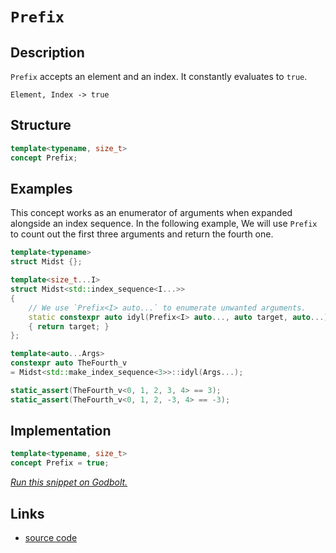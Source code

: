<!-- Copyright 2024 Feng Mofan
SPDX-License-Identifier: Apache-2.0 -->

# `Prefix`

## Description

`Prefix` accepts an element and an index. It constantly evaluates to `true`.

<pre><code>Element, Index -> true</code></pre>

## Structure

```C++
template<typename, size_t>
concept Prefix;
```

## Examples

This concept works as an enumerator of arguments when expanded alongside an index sequence.
In the following example, We will use `Prefix` to count out the first three arguments and return the fourth one.

```C++
template<typename>
struct Midst {};

template<size_t...I>
struct Midst<std::index_sequence<I...>>
{
    // We use `Prefix<I> auto...` to enumerate unwanted arguments.
    static constexpr auto idyl(Prefix<I> auto..., auto target, auto...)
    { return target; }
};

template<auto...Args>
constexpr auto TheFourth_v
= Midst<std::make_index_sequence<3>>::idyl(Args...);

static_assert(TheFourth_v<0, 1, 2, 3, 4> == 3);
static_assert(TheFourth_v<0, 1, 2, -3, 4> == -3);
```

## Implementation

```C++
template<typename, size_t>
concept Prefix = true;
```

[*Run this snippet on Godbolt.*](https://godbolt.org/#z:OYLghAFBqd5QCxAYwPYBMCmBRdBLAF1QCcAaPECAMzwBtMA7AQwFtMQByARg9KtQYEAysib0QXACx8BBAKoBnTAAUAHpwAMvAFYTStJg1DIApACYAQuYukl9ZATwDKjdAGFUtAK4sGEgJykrgAyeAyYAHI%2BAEaYxBIapAAOqAqETgwe3r4ByanpAqHhUSyx8VyJdpgOGUIETMQEWT5%2BXIFVNQJ1DQRFkTFxCbb1jc05bcM9fSVlCQCUtqhexMjsHOYAzGHI3lgA1CYbbsgKBOhYVIfYJhoAgje3BJgsSQZPh24EAJ5JjKyYpD2aQAXpgAPoEK4PNAMVZJAh7ZTETA0VQHDYAET2BGIXkwhysdweAHoAFTkimUqnEkmUvYAFWwQnpQj2lJpdzJVO5FI59yJZi2sN2mHRbi8jlohC%2BUKJdyeLze%2BKO31%2BzDYstup1xDj2AFk8OhTgcAOxWE0YgkPB4K15Md5HEHgggAOjdAElNdqvLqDUbIY6ziAQGEsKowUoAI542HKtzut0uqEba5Es0PPaZvbE4l7ADqoq8SgOADYNEiUXhVB9PSm9kwJahEyYy9jUHtGD44vbCwwAO6GJ7oevEYBdwQKJN3LNA%2BqOZB7GGnTCqJLEeuNvaGr60CAV1E1q4boiJwENojYhrATAEM%2BNxNzDNZkxmvbIgjLBiX0c3gmmy1ppaGyEvyjzPHaDpuOeTZurco4KJqS5PKu67QQyCCYAAYksjQIGCABu1qYvqhqnB8pzoMGLBMAA1uCoYrhGmDRowqwfBsybYMG267nBwCTm6j7AdadynPaeDIGCTAKEojQQPSGHYcsBB4YRRyJHsXCAmYgIbICkhHocQFYhsQkgWJ85STJcQEPJik4SpBEfBpWl7DpewALR6XsBl1kZRmeaZBIcAstCcAArLwfgcFopCoJwbjWNYQI4asByCjwpAEJoIULDRIDhRoLpmGY/gABwaP44VlSWGySGYJqSCW%2BicJIvAsAkiTRbF8UcLwCggIk2UxSFpBwLAMCICASwEEkErkJQaAvHQcQRP8nCqDVHklpIezAMgC5SMVvCYPgRDEIaej8IIIhiOwUgyIIigqOoI2kLoWl9sQTBJJwPChRFUU5XFnAAPISnNCKoFQeybSW227fth2SMVewQB4y30OumxcHMvDDVoCwQEgS1JCtZAUBApPkyAwBSDpNC0E8xADRA0TA9EYQNF8f28JzzDEF8oPRNo1TDZlS1sIIoMMLQPNvVg0ReMAUG0LQA3cLwWDUUY4gK3gyI1PhmAa7FK7VBKayZWETxhW9UrRN9gseFgwM4ngHWa6QxvENEqSYBizyGMAUpGDlCxUAY/EAGp4Jgfag2qvOPcIojiA913yEoajAx9%2BjBygSWWPoeDRANkALKg8IZBrHkUUZpiWNYZg9T7F1YOXEALB0jjOBArhjK0QQMOg0wDOUeRpL3mSeC0egpFPGRj6UgxaT3tQjE0s/jLYmD2NP3SNMvsxr5vg96GJR9hP0K/lN3qX3QDHCRaQ3W8L1sNbTte0HZpKNmGjXAhASDpQ2LjfG4cFgYSYFgeIXdSD5UkBsF0/gNiNQ0PVJqGgNDhRLIEO2bVSAdTAS6EsXASxlXKuQ8KkguDhVQc1N%2BIM%2Bq2EGllcOY1JrE2mhDealNqZYzWmwTgDQWD4RNB5Jgi4DBGE0v4F0XAXRmzOiQS6WlM63XTtITOz0c5vV0DpL6P1eZPxfkw3q4NZoSj2NDEcYiJFSJ2MHORCilFowxmTLGoCzB43YSNImJNUCYziAtKmQTPGDFEeIjyTijBtAqHwOgzNWbszevzbmyd0mC2FqLBwydJaMAIDLOWwNFbK1VurZO2tg561ivgQ2jhjamxOqoC2Txk42z3sDB2TsvguzWLFd2ntMo%2Bz9koQOOsQ5hFAP4vgUcFCx3jonRgycNFp3uto2QujXqxQMfnMOjcrDFwdp3Su1cBC13rpiQ5zdW5xHbibeA3c95iwyC4Ee58tIhGvjMVek8Cgz2yEPBeALj5/PXl0M%2B28h4QoYIfXoPzx4XyhUC5FUxEW3wkPfZYqwsUtWfkDN6H8okOOkc4toriNCAJUdjDKviCa5VINA2BlAn6EOIfIjBJp6EmhNHVMwTVaGv2Br1fqbCGVEy4UgGakNQkCNWutDgojv4sAUPhBc%2BEKVKlOCdGlaiU6aI2SnbZucQB6SMb9TWpjCU9TBrwqGMNlW7VVeqvYmr5HaoROjcJ5NQGmQgbM7h8qKaLR9VjEA6qkhJAIm0MEnqpLEBYDtRJTM4gpI5lzQWmTM1CxFmLfJQSpZFNlvLOpmAlYqzEJUr21TdYDK1gbV5TTgbm2QJbDpggun21Lr0/pbsLrDN4KM/2EyanTI4ZHJgMc44JyTl7NZd0JCbKetnHZOgzX7OMEXGwJynlxXOQwDWxIKKFybpYFu7826GkeRXXe%2B83n9w%2BdCvQ3zihIq0iC6enz/nTzBRPWF8Lv0Ac3n%2BtFoxn2n3RW%2BzFuNFg4sfvisxIrOB2JVWqjVWqezGggEA86oDwF%2BMJlAzAMDBjwIIe1EApUXQbA2OFQqtDsG0ZNBQ4VRLOBiqGpAhBIBJDyN5RoNoGCuAbBLOFE0ZgaH4o2Da9%2BHHCOMrtmYWTzCA1Ee9mmt5kggA%3D)

## Links

- [source code](../../../conceptrodon/prefix.hpp)
